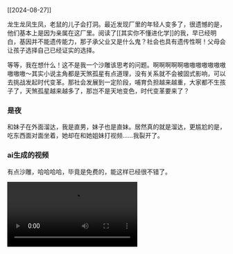 [[2024-08-27]]

龙生龙凤生凤，老鼠的儿子会打洞。最近发现厂里的年轻人变多了，很遗憾的是，他们基本上是因为亲属在这厂里。阅读了[[其实你不懂进化学]]的我，早已经明白，基因并不能遗传能力，那子承父业又是什么鬼？社会也具有遗传性啊！父母会让孩子选择自己已经证实的选择。

等等，我在想什么！这不是我一个沙雕该思考的问题。啊啊啊啊啊嗷嗷嗷嗷嗷嗷嗷嗷嗷嗷～其实小说主角都是天煞孤星有点道理，没有关系就不会被固式影响，可以去挑战发起时代变革。那社会发展到一定阶段，哺育负担越来越重，大家都不生孩子了，天煞孤星越来越多了，那岂不是天地变色，时代变革要来了？

### 是夜
和妹子在外面溜达，我是直男，妹子也是直妹。居然真的就是溜达，更尴尬的是，吃东西面对面坐着，她却在和她姐妹打视频……我裂开了。

### ai生成的视频
有点沙雕，哈哈哈哈，毕竟是免费的，能这样已经很不错了。

<video controls style="max-width: 100%; height: auto;"><source src="https://c.zhzhzh.fun/d/%E4%B8%80%E5%88%BB%E7%9B%B8%E5%86%8C/video_1724821496111.mp4?sign=oMuoJQ_Ghw4QE651qI4uczp7e96xPkAftK8cmf8APYw=:0#Intent;package=com.mxtech.videoplayer.ad;S.title=video_1724821496111.mp4;end" type="video/mp4">您的浏览器不支持视频标签。</video>